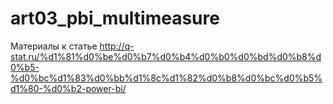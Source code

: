 # art03_pbi_multimeasure
Материалы к статье http://q-stat.ru/%d1%81%d0%be%d0%b7%d0%b4%d0%b0%d0%bd%d0%b8%d0%b5-%d0%bc%d1%83%d0%bb%d1%8c%d1%82%d0%b8%d0%bc%d0%b5%d1%80-%d0%b2-power-bi/
